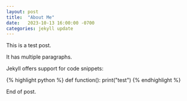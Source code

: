```yaml
---
layout: post
title:  "About Me"
date:   2023-10-13 16:00:00 -0700
categories: jekyll update
---
```

This is a test post.

It has multiple paragraphs.

Jekyll offers support for code snippets:

{% highlight python %}
def function():
    print("test")
{% endhighlight %}

End of post.
